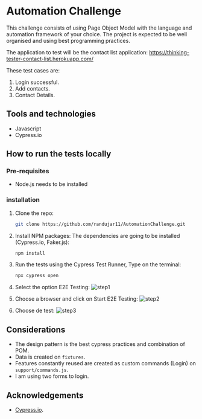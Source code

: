 # Automation Challenge

This challenge consists of using Page Object Model with the language and automation framework of your choice. The project is expected to be well organised and using best programming practices. 

The application to test will be the contact list application: https://thinking-tester-contact-list.herokuapp.com/

These test cases are:

1. Login successful.
2. Add contacts.
3. Contact Details.

## Tools and technologies

* Javascript
* Cypress.io

## How to run the tests locally

### Pre-requisites

* Node.js needs to be installed

### installation

1. Clone the repo:
   ```sh
   git clone https://github.com/randujar11/AutomationChallenge.git
   ```
2. Install NPM packages: The dependencies are going to be installed (Cypress.io, Faker.js):
   ```sh
   npm install
   ```
3. Run the tests using the Cypress Test Runner, Type on the terminal:
   ```sh
   npx cypress open
   ```
4. Select the option E2E Testing:
   ![step1](https://github.com/randujar11/AutomationChallenge/assets/20642003/18b4bf48-20e3-49cd-84e1-ba7659690e58)
   
5.  Choose a browser and click on Start E2E Testing:
   ![step2](https://github.com/randujar11/AutomationChallenge/assets/20642003/a4056edf-82fe-4993-baa3-90bb896350b4)

6. Choose de test:
   ![step3](https://github.com/randujar11/AutomationChallenge/assets/20642003/658fd087-0578-4973-bc03-1e9377f62b66)

## Considerations
* The design pattern is the best cypress practices and combination of POM.
* Data is created on `fixtures`.
* Features constantly reused are created as custom commands (Login) on `support/commands.js`.
* I am using two forms to login. 

## Acknowledgements
* [Cypress.io](https://www.cypress.io/).
